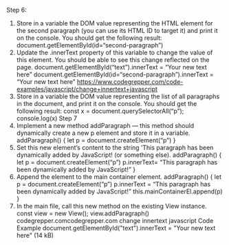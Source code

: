 Step 6:
1. Store in a variable the DOM value representing the HTML element for the second paragraph (you can use its HTML ID to target it) and print it on the console. You should get the following result:
document.getElementById(id=“second-paragraph”)
2. Update the .innerText property of this variable to change the value of this element. You should be able to see this change reflected on the page.
document.getElementById(“text”).innerText = “Your new text here”
document.getElementById(id=“second-paragraph”).innerText = “Your new text here”
https://www.codegrepper.com/code-examples/javascript/change+innertext+javascript
3. Store in a variable the DOM value representing the list of all paragraphs in the document, and print it on the console. You should get the following result:
const x = document.querySelectorAll(“p”);
console.log(x)
Step 7
1. Implement a new method addParagraph — this method should dynamically create a new p element and store it in a variable.
  addParagraph() {
    let p = document.createElement(“p”)
    }
2. Set this new element’s content to the string ’This paragraph has been dynamically added by JavaScript! (or something else).
  addParagraph() {
    let p = document.createElement(“p”)
    p.innerText= “This paragraph has been dynamically added by JavaScript!”
  }
3. Append the element to the main container element.
   addParagraph() {
    let p = document.createElement(“p”)
    p.innerText = “This paragraph has been dynamically added by JavaScript!”
    this.mainContainerEl.append(p)
   }
4. In the main file, call this new method on the existing View instance.
  const view = new View();
  view.addParagraph()
codegrepper.comcodegrepper.com
change innertext javascript Code Example
document.getElementById("text").innerText = "Your new text here" (14 kB)

